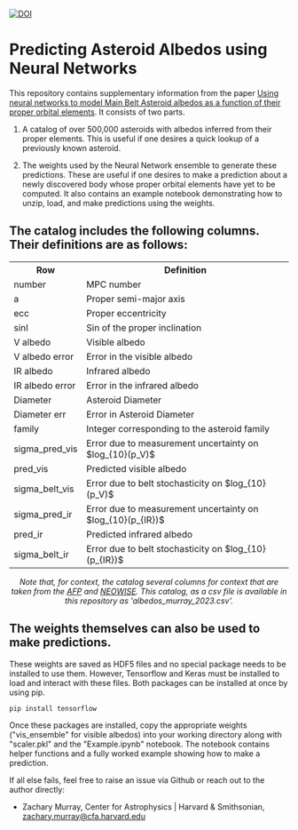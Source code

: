 [![DOI](https://zenodo.org/badge/DOI/10.5281/zenodo.7778016.svg)](https://doi.org/10.5281/zenodo.7796840)

 

# Predicting Asteroid Albedos using Neural Networks

This repository contains supplementary information from the paper [Using neural networks to model Main Belt Asteroid albedos as a function of their proper orbital elements](https://arxiv.org/abs/2305.16392).  It consists of two parts.  

1) A catalog of over 500,000 asteroids with albedos inferred from their proper elements.  This is useful if one desires a quick lookup of a previously known asteroid.

2) The weights used by the Neural Network ensemble to generate these predictions.  These are useful if one desires to make a prediction about a newly discovered body whose proper orbital elements have yet to be computed.  It also contains an example notebook demonstrating how to unzip, load, and make predictions using the weights. 

## The catalog includes the following columns.  Their definitions are as follows:  
<div align="center">
  <table>
    <tr>
      <th>Row</th>
      <th>Definition</th>
    </tr>
    <tr>
      <td>number</td>
      <td>MPC number</td>
    </tr>
    <tr>
      <td>a</td>
      <td>Proper semi-major axis</td>
    </tr>
    <tr>
      <td>ecc</td>
      <td>Proper eccentricity</td>
    </tr>
    <tr>
      <td>sinI</td>
      <td>Sin of the proper inclination</td>
    </tr>
    <tr>
      <td>V albedo</td>
      <td>Visible albedo</td>
    </tr>
    <tr>
      <td>V albedo error</td>
      <td>Error in the visible albedo</td>
    </tr>
    <tr>
      <td>IR albedo</td>
      <td>Infrared albedo</td>
    </tr>
    <tr>
      <td>IR albedo error</td>
      <td>Error in the infrared albedo</td>
    </tr>
    <tr>
      <td>Diameter</td>
      <td>Asteroid Diameter</td>
    </tr>
    <tr>
      <td>Diameter err</td>
      <td>Error in Asteroid Diameter</td>
    </tr>
    <tr>
      <td>family</td>
      <td>Integer corresponding to the asteroid family</td>
    </tr>
    <tr>
      <td>sigma_pred_vis</td>
      <td>Error due to measurement uncertainty on $log_{10}(p_V)$</td>
    </tr>
    <tr>
      <td>pred_vis</td>
      <td>Predicted visible albedo</td>
    </tr>
    <tr>
      <td>sigma_belt_vis</td>
      <td>Error due to belt stochasticity on $log_{10}(p_V)$</td>
    </tr>
    <tr>
      <td>sigma_pred_ir</td>
      <td>Error due to measurement uncertainty on $log_{10}(p_{IR})$</td>
    </tr>
    <tr>
      <td>pred_ir</td>
      <td>Predicted infrared albedo</td>
    </tr>
    <tr>
      <td>sigma_belt_ir</td>
      <td>Error due to belt stochasticity on $log_{10}(p_{IR})$</td>
    </tr>
  </table>
</div>

<p align="center"><em>Note that, for context, the catalog several columns for context that are taken from the <a href="http://asteroids.matf.bg.ac.rs/fam/">AFP</a> and   
  <a href="https://sbn.psi.edu/pds/resource/neowisediam.html">NEOWISE</a>.  This catalog, as a csv file is available in this repository as 'albedos_murray_2023.csv'. </em></p>


## The weights themselves can also be used to make predictions. 

These weights are saved as HDF5 files and no special package needs to be installed to use them.  However, Tensorflow and Keras must be installed to load and interact with these files.  Both packages can be installed at once by using pip. 

    pip install tensorflow

Once these packages are installed, copy the appropriate weights ("vis_ensemble" for visible albedos) into your working directory along with "scaler.pkl" and the "Example.ipynb" notebook. The notebook contains helper functions and a fully worked example showing how to make a prediction.  

If all else fails, feel free to raise an issue via Github or reach out to the author directly: 

* Zachary Murray, Center for Astrophysics | Harvard & Smithsonian, <zachary.murray@cfa.harvard.edu>
















































